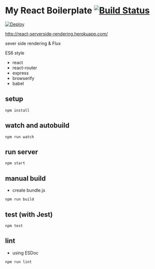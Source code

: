 # My React Boilerplate  [![Build Status](https://travis-ci.org/koba04/react-boilerplate.svg?branch=master)](https://travis-ci.org/koba04/react-boilerplate)


[![Deploy](https://www.herokucdn.com/deploy/button.png)](https://heroku.com/deploy?template=https://github.com/koba04/react-boilerplate)

http://react-serverside-rendering.herokuapp.com/

sever side rendering & Flux

ES6 style

* react
* react-router
* express
* browserify
* babel

## setup
```
npm install
```

## watch and autobuild
```
npm run watch
```

## run server
```
npm start
```

## manual build
* create bundle.js
```
npm run build
```

## test (with Jest)

```
npm test
```

## lint

* using ESDoc

```
npm run lint
```
